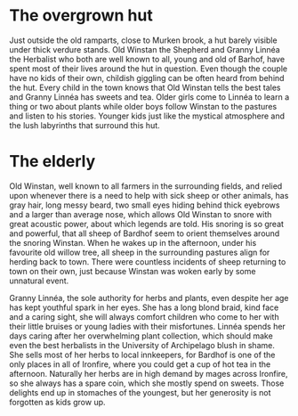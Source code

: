 # The overgrown hut

Just outside the old ramparts, close to Murken brook, a hut barely visible
under thick verdure stands. Old Winstan the Shepherd and Granny Linnéa the
Herbalist who both are well known to all, young and old of Barhof, have spent
most of their lives around the hut in question. Even though the couple have no
kids of their own, childish giggling can be often heard from behind the hut.
Every child in the town knows that Old Winstan tells the best tales and Granny
Linnéa has sweets and tea. Older girls come to Linnéa to learn a thing or two
about plants while older boys follow Winstan to the pastures and listen to his
stories. Younger kids just like the mystical atmosphere and the lush labyrinths
that surround this hut.

# The elderly

Old Winstan, well known to all farmers in the surrounding fields, and relied
upon whenever there is a need to help with sick sheep or other animals, has
gray hair, long messy beard, two small eyes hiding behind thick eyebrows and a
larger than average nose, which allows Old Winstan to snore with great acoustic
power, about which legends are told. His snoring is so great and powerful, that
all sheep of Bardhof seem to orient themselves around the snoring Winstan. When
he wakes up in the afternoon, under his favourite old willow tree, all sheep in
the surrounding pastures align for herding back to town. There were countless
incidents of sheep returning to town on their own, just because Winstan was
woken early by some unnatural event.

Granny Linnéa, the sole authority for herbs and plants, even despite her age
has kept youthful spark in her eyes. She has a long blond braid, kind face and
a caring sight, she will always comfort children who come to her with their
little bruises or young ladies with their misfortunes. Linnéa spends her days
caring after her overwhelming plant collection, which should make even the best
herbalists in the University of Archipelago blush in shame. She sells most of
her herbs to local innkeepers, for Bardhof is one of the only places in all of
Ironfire, where you could get a cup of hot tea in the afternoon. Naturally her
herbs are in high demand by mages across Ironfire, so she always has a spare
coin, which she mostly spend on sweets. Those delights end up in stomaches of
the youngest, but her generosity is not forgotten as kids grow up.

